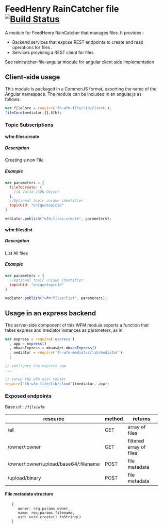# FeedHenry RainCatcher file [![Build Status](https://travis-ci.org/feedhenry-raincatcher/raincatcher-file.png)](https://travis-ci.org/feedhenry-raincatcher/raincatcher-file)

A module for FeedHenry RainCatcher that manages files. It provides :
- Backend services that expose REST endpoints to create and read operations for files .
- Services providing a REST client for files.

See raincatcher-file-angular module for angular client side implementation

## Client-side usage

This module is packaged in a CommonJS format, exporting the name of the Angular namespace.
The module can be included in an angular.js as follows:

```javascript
var fileCore = require('fh-wfm-file/lib/client');
fileCore(mediator,{},$fh);
```

### Topic Subscriptions

#### wfm:files:create

##### Description

Creating a new File

##### Example


```javascript
var parameters = {
  fileToCreate: {
    //A Valid JSON Object
  },
  //Optional topic unique identifier.
  topicUid: "uniquetopicid"
}

mediator.publish("wfm:files:create", parameters);
```

#### wfm:files:list
##### Description

List All files

##### Example

```javascript
var parameters = {
  //Optional topic unique identifier.
  topicUid: "uniquetopicid"
}

mediator.publish("wfm:files:list", parameters);
```


## Usage in an express backend

The server-side component of this WFM module exports a function that takes express and mediator instances as parameters, as in:

```javascript
var express = require('express')
  , app = express()
  , mbaasExpress = mbaasApi.mbaasExpress()
  , mediator = require('fh-wfm-mediator/lib/mediator')
  ;

// configure the express app
...

// setup the wfm user router
require('fh-wfm-file/lib/cloud')(mediator, app);

```

### Exposed endpoints

Base url : `/file/wfm`

| resource | method | returns |
| -------- | ------ | ------- |
| /all | GET | array of files |
| /owner/:owner | GET | filtered array of files |
| /owner/:owner/upload/base64/:filename | POST | file metadata |
| /upload/binary | POST | file metadata  |


#### File metadata structure

```
   {
      owner: req.params.owner,
      name: req.params.filename,
      uid: uuid.create().toString()
   }

```
